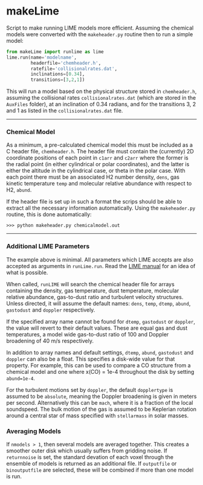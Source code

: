 # makeLime

Script to make running LIME models more efficient. Assuming the chemical models were converted with the `makeheader.py` routine then to run a simple model:

```python
from makeLime import runlime as lime
lime.run(name='modelname', 
         headerfile='chemheader.h',
         ratefile='collisionalrates.dat', 
         inclinations=[0.34],
         transitions=[3,2,1])
```

This will run a model based on the physical structure stored in `chemheader.h`, assuming the collisional rates `collisionalrates.dat` (which are stored in the `AuxFiles` folder), at an inclination of 0.34 radians, and for the transitions 3, 2 and 1 as listed in the `collisionalrates.dat` file. 

---

### Chemical Model

As a minimum, a pre-calculated chemical model this must be included as a C header file, `chemheader.h`. The header file must contain the (currently) 2D coordinate positions of each point in `c1arr` and `c2arr` where the former is the radial point (in either cylindrical or polar coordinates), and the latter is either the altitude in the cylindrical case, or theta in the polar case. With each point there must be an associated H2 number density, `dens`, gas kinetic temperature `temp` and molecular relative abundance with respect to H2, `abund`. 

If the header file is set up in such a format the scrips should be able to extract all the necessary information automatically. Using the `makeheader.py` routine, this is done automatically:

```
>>> python makeheader.py chemicalmodel.out
```

---

### Additional LIME Parameters

The example above is minimal. All parameters which LIME accepts are also accepted as arguments in `runLime.run`. Read the [LIME manual](https://lime.readthedocs.io/en/v1.5/) for an idea of what is possible. 

When called, `runLIME` will search the chemical header file for arrays containing the density, gas temperature, dust temperature, molecular relative abundance, gas-to-dust ratio and turbulent velocity structures. Unless directed, it will assume the default names: `dens`, `temp`, `dtemp`, `abund`, `gastodust` and `doppler` respectively. 

If the specified array name cannot be found for `dtemp`, `gastodust` or `doppler`, the value will revert to their default values. These are equal gas and dust temperatures, a model wide gas-to-dust ratio of 100 and Doppler broadening of 40 m/s respectively.

In addition to array names and default settings, `dtemp`, `abund`, `gastodust` and `doppler` can also be a float. This specifies a disk-wide value for that property. For example, this can be used to compare a CO structure from a chemical model and one where x(CO) = 1e-4 throughout the disk by setting `abund=1e-4`.

For the turbulent motions set by `doppler`, the default `dopplertype` is assumed to be `absolute`, meaning the Doppler broadening is given in meters per second. Alternatively this can be `mach`, where it is a fraction of the local soundspeed. The bulk motion of the gas is assumed to be Keplerian rotation around a central star of mass specified with `stellarmass` in solar masses.

### Averaging Models

If `nmodels > 1`, then several models are averaged together. This creates a smoother outer disk which usually suffers from gridding noise. If `returnnoise` is set, the standard devation of each voxel through the ensemble of models is returned as an additional file. If `outputfile` or `binoutputfile` are selected, these will be combined if more than one model is run.



